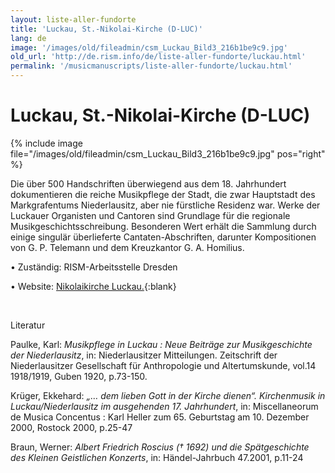```yaml
---
layout: liste-aller-fundorte
title: 'Luckau, St.-Nikolai-Kirche (D-LUC)'
lang: de
image: '/images/old/fileadmin/csm_Luckau_Bild3_216b1be9c9.jpg'
old_url: 'http://de.rism.info/de/liste-aller-fundorte/luckau.html'
permalink: '/musicmanuscripts/liste-aller-fundorte/luckau.html'
---
```



# Luckau, St.-Nikolai-Kirche (D-LUC)

{% include image file="/images/old/fileadmin/csm_Luckau_Bild3_216b1be9c9.jpg" pos="right" %}

Die über 500 Handschriften überwiegend aus dem 18. Jahrhundert dokumentieren die reiche Musikpflege der Stadt, die zwar Hauptstadt des Markgrafentums Niederlausitz, aber nie fürstliche Residenz war. Werke der Luckauer Organisten und Cantoren sind Grundlage für die regionale Musikgeschichtsschreibung. Besonderen Wert erhält die Sammlung durch einige singulär überlieferte Cantaten-Abschriften, darunter Kompositionen von G. P. Telemann und dem Kreuzkantor G. A. Homilius.

• Zuständig: RISM-Arbeitsstelle Dresden

• Website: [Nikolaikirche Luckau.](http://www.kirche-luckau.de/ "Öffnet externen Link in neuem Fenster"){:blank}

&nbsp;

Literatur

Paulke, Karl: _Musikpflege in Luckau : Neue Beiträge zur Musikgeschichte der Niederlausitz_, in: Niederlausitzer Mitteilungen. Zeitschrift der Niederlausitzer Gesellschaft für Anthropologie und Altertumskunde, vol.14 1918/1919, Guben 1920, p.73-150.

Krüger, Ekkehard: _„… dem lieben Gott in der Kirche dienen“. Kirchenmusik in Luckau/Niederlausitz im ausgehenden 17. Jahrhundert_, in: Miscellaneorum de Musica Concentus : Karl Heller zum 65. Geburtstag am 10. Dezember 2000, Rostock 2000, p.25-47

Braun, Werner: _Albert Friedrich Roscius († 1692) und die Spätgeschichte des Kleinen Geistlichen Konzerts_, in: Händel-Jahrbuch 47.2001, p.11-24

